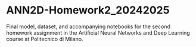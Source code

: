 # ANN2D-Homework2_20242025
Final model, dataset, and accompanying notebooks for the second homework assignment in the Artificial Neural Networks and Deep Learning course at Politecnico di Milano.
